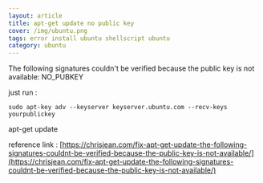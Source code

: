 ```yaml
---
layout: article
title: apt-get update no public key
cover: /img/ubuntu.png
tags: error install ubuntu shellscript ubuntu
category: ubuntu
---
```


The following signatures couldn't be verified because the public key is not available: NO_PUBKEY

just run :

```
sudo apt-key adv --keyserver keyserver.ubuntu.com --recv-keys yourpublickey
```

apt-get update

reference link :
[https://chrisjean.com/fix-apt-get-update-the-following-signatures-couldnt-be-verified-because-the-public-key-is-not-available/](https://chrisjean.com/fix-apt-get-update-the-following-signatures-couldnt-be-verified-because-the-public-key-is-not-available/)
